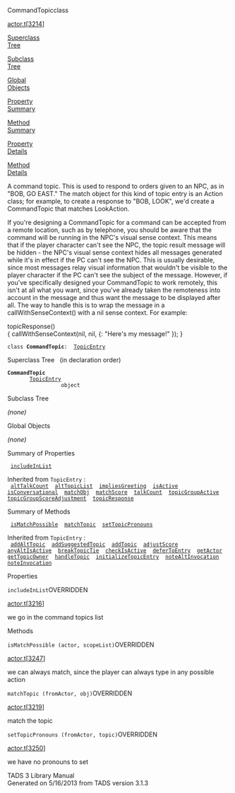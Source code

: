 <span class="title">CommandTopic</span><span class="type">class</span>

[actor.t](../file/actor.t.html)\[[3214](../source/actor.t.html#3214)\]

[Superclass  
Tree](#_SuperClassTree_)

[Subclass  
Tree](#_SubClassTree_)

[Global  
Objects](#_ObjectSummary_)

[Property  
Summary](#_PropSummary_)

[Method  
Summary](#_MethodSummary_)

[Property  
Details](#_Properties_)

[Method  
Details](#_Methods_)

<div class="fdesc">

A command topic. This is used to respond to orders given to an NPC, as
in "BOB, GO EAST." The match object for this kind of topic entry is an
Action class; for example, to create a response to "BOB, LOOK", we'd
create a CommandTopic that matches LookAction.

If you're designing a CommandTopic for a command can be accepted from a
remote location, such as by telephone, you should be aware that the
command will be running in the NPC's visual sense context. This means
that if the player character can't see the NPC, the topic result message
will be hidden - the NPC's visual sense context hides all messages
generated while it's in effect if the PC can't see the NPC. This is
usually desirable, since most messages relay visual information that
wouldn't be visible to the player character if the PC can't see the
subject of the message. However, if you've specifically designed your
CommandTopic to work remotely, this isn't at all what you want, since
you've already taken the remoteness into account in the message and thus
want the message to be displayed after all. The way to handle this is to
wrap the message in a callWithSenseContext() with a nil sense context.
For example:

topicResponse()  
{ callWithSenseContext(nil, nil, {: "Here's my message!" }); }

`class `**`CommandTopic`**` :   `[`TopicEntry`](../object/TopicEntry.html)

</div>

<span id="_SuperClassTree_"></span>

<div class="mjhd">

<span class="hdln">Superclass Tree</span>   (in declaration order)

</div>

**`CommandTopic`**  
`         `[`TopicEntry`](../object/TopicEntry.html)  
`                 object`  
<span id="_SubClassTree_"></span>

<div class="mjhd">

<span class="hdln">Subclass Tree</span>  

</div>

*(none)* <span id="_ObjectSummary_"></span>

<div class="mjhd">

<span class="hdln">Global Objects</span>  

</div>

*(none)* <span id="_PropSummary_"></span>

<div class="mjhd">

<span class="hdln">Summary of Properties</span>  

</div>

` `[`includeInList`](#includeInList)`  `

Inherited from `TopicEntry` :  
` `[`altTalkCount`](../object/TopicEntry.html#altTalkCount)`  `[`altTopicList`](../object/TopicEntry.html#altTopicList)`  `[`impliesGreeting`](../object/TopicEntry.html#impliesGreeting)`  `[`isActive`](../object/TopicEntry.html#isActive)`  `[`isConversational`](../object/TopicEntry.html#isConversational)`  `[`matchObj`](../object/TopicEntry.html#matchObj)`  `[`matchScore`](../object/TopicEntry.html#matchScore)`  `[`talkCount`](../object/TopicEntry.html#talkCount)`  `[`topicGroupActive`](../object/TopicEntry.html#topicGroupActive)`  `[`topicGroupScoreAdjustment`](../object/TopicEntry.html#topicGroupScoreAdjustment)`  `[`topicResponse`](../object/TopicEntry.html#topicResponse)`  `

<span id="_MethodSummary_"></span>

<div class="mjhd">

<span class="hdln">Summary of Methods</span>  

</div>

` `[`isMatchPossible`](#isMatchPossible)`  `[`matchTopic`](#matchTopic)`  `[`setTopicPronouns`](#setTopicPronouns)`  `

Inherited from `TopicEntry` :  
` `[`addAltTopic`](../object/TopicEntry.html#addAltTopic)`  `[`addSuggestedTopic`](../object/TopicEntry.html#addSuggestedTopic)`  `[`addTopic`](../object/TopicEntry.html#addTopic)`  `[`adjustScore`](../object/TopicEntry.html#adjustScore)`  `[`anyAltIsActive`](../object/TopicEntry.html#anyAltIsActive)`  `[`breakTopicTie`](../object/TopicEntry.html#breakTopicTie)`  `[`checkIsActive`](../object/TopicEntry.html#checkIsActive)`  `[`deferToEntry`](../object/TopicEntry.html#deferToEntry)`  `[`getActor`](../object/TopicEntry.html#getActor)`  `[`getTopicOwner`](../object/TopicEntry.html#getTopicOwner)`  `[`handleTopic`](../object/TopicEntry.html#handleTopic)`  `[`initializeTopicEntry`](../object/TopicEntry.html#initializeTopicEntry)`  `[`noteAltInvocation`](../object/TopicEntry.html#noteAltInvocation)`  `[`noteInvocation`](../object/TopicEntry.html#noteInvocation)`  `

<span id="_Properties_"></span>

<div class="mjhd">

<span class="hdln">Properties</span>  

</div>

<span id="includeInList"></span>

`includeInList`<span class="rem">OVERRIDDEN</span>

[actor.t](../file/actor.t.html)\[[3216](../source/actor.t.html#3216)\]

<div class="desc">

we go in the command topics list

</div>

<span id="_Methods_"></span>

<div class="mjhd">

<span class="hdln">Methods</span>  

</div>

<span id="isMatchPossible"></span>

`isMatchPossible (actor, scopeList)`<span class="rem">OVERRIDDEN</span>

[actor.t](../file/actor.t.html)\[[3247](../source/actor.t.html#3247)\]

<div class="desc">

we can always match, since the player can always type in any possible
action

</div>

<span id="matchTopic"></span>

`matchTopic (fromActor, obj)`<span class="rem">OVERRIDDEN</span>

[actor.t](../file/actor.t.html)\[[3219](../source/actor.t.html#3219)\]

<div class="desc">

match the topic

</div>

<span id="setTopicPronouns"></span>

`setTopicPronouns (fromActor, topic)`<span class="rem">OVERRIDDEN</span>

[actor.t](../file/actor.t.html)\[[3250](../source/actor.t.html#3250)\]

<div class="desc">

we have no pronouns to set

</div>

<div class="ftr">

TADS 3 Library Manual  
Generated on 5/16/2013 from TADS version 3.1.3

</div>
